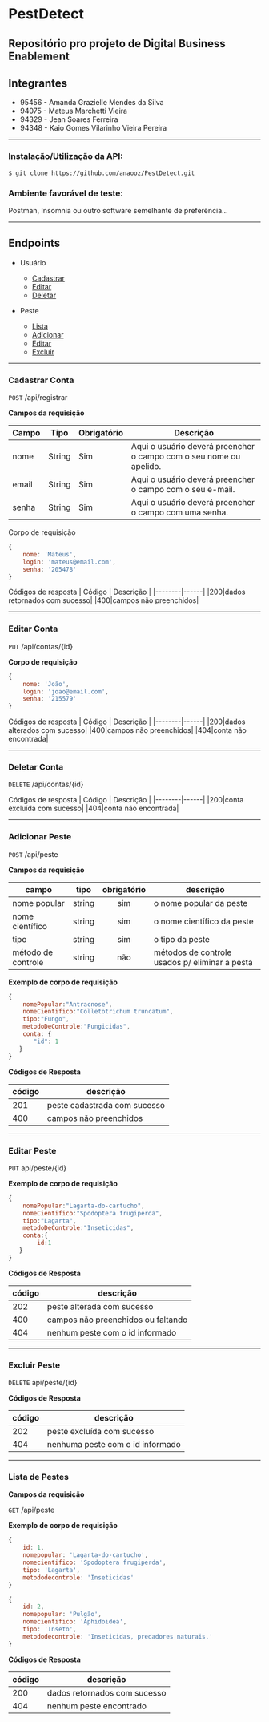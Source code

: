 ﻿# PestDetect

Repositório pro projeto de Digital Business Enablement
---
## Integrantes
- 95456 - Amanda Grazielle Mendes da Silva
- 94075 - Mateus Marchetti Vieira
- 94329 - Jean Soares Ferreira
- 94348 - Kaio Gomes Vilarinho Vieira Pereira

---
### Instalação/Utilização da API:
```$ git clone https://github.com/anaooz/PestDetect.git```

### Ambiente favorável de teste:
Postman, Insomnia ou outro software semelhante de preferência... 

---

## Endpoints

- Usuário
  - [Cadastrar](#cadastrar-conta)
  - [Editar](#editar-conta)
  - [Deletar](#deletar-conta)

- Peste
  - [Lista](#lista-de-peste)
  - [Adicionar](#adicionar-peste)
  - [Editar](#editar-peste)
  - [Excluir](#excluir-peste)

---
### Cadastrar Conta
`POST` /api/registrar

**Campos da requisição**

| Campo | Tipo | Obrigatório | Descrição | 
|-------|------|-------------|-----------|
| nome |String|  Sim | Aqui o usuário deverá preencher o campo com o seu nome ou apelido. | 
| email |String|  Sim | Aqui o usuário deverá preencher o campo com o seu e-mail. | 
| senha |String|  Sim | Aqui o usuário deverá preencher o campo com uma senha. | 

 Corpo de requisição 

```js
{
    nome: 'Mateus',
    login: 'mateus@email.com',
    senha: '205478'
}
```

 Códigos de resposta 
| Código | Descrição | 
|--------|------|
|200|dados retornados com sucesso|
|400|campos não preenchidos|

---

### Editar Conta
`PUT` /api/contas/{id}

 **Corpo de requisição**

```js
{
    nome: 'João',
    login: 'joao@email.com',
    senha: '215579'
}
```

 Códigos de resposta 
| Código | Descrição | 
|--------|------|
|200|dados alterados com sucesso|
|400|campos não preenchidos|
|404|conta não encontrada|

---

### Deletar Conta
`DELETE` /api/contas/{id}

Códigos de resposta 
| Código | Descrição | 
|--------|------|
|200|conta excluída com sucesso|
|404|conta não encontrada|

---

### Adicionar Peste

`POST` /api/peste

**Campos da requisição**

| campo | tipo | obrigatório | descrição
|-------|------|:-------------:|---
|nome popular | string | sim | o nome popular da peste
|nome científico | string | sim | o nome científico da peste
|tipo| string | sim | o tipo da peste
|método de controle| string | não | métodos de controle usados p/ eliminar a pesta

**Exemplo de corpo de requisição**

```js
{
    nomePopular:"Antracnose",
    nomeCientifico:"Colletotrichum truncatum",
    tipo:"Fungo",
    metodoDeControle:"Fungicidas",
    conta: {
       "id": 1
   }
}
```

**Códigos de Resposta**

| código | descrição
|-|-
| 201 | peste cadastrada com sucesso
| 400 | campos não preenchidos
---

### Editar Peste

`PUT` api/peste/{id}

**Exemplo de corpo de requisição**

```js
{
    nomePopular:"Lagarta-do-cartucho",
    nomeCientifico:"Spodoptera frugiperda",
    tipo:"Lagarta",
    metodoDeControle:"Inseticidas",
    conta:{
        id:1
   }
}
```

**Códigos de Resposta**

| código | descrição
|-|-
| 202 | peste alterada com sucesso
| 400 | campos não preenchidos ou faltando
| 404 | nenhum peste com o id informado
---

### Excluir Peste

`DELETE` api/peste/{id}

**Códigos de Resposta**

| código | descrição
|-|-
| 202 | peste excluída com sucesso
| 404 | nenhuma peste com o id informado
---

### Lista de Pestes

**Campos da requisição**

`GET` /api/peste

**Exemplo de corpo de requisição**
```js
{
    id: 1,
    nomepopular: 'Lagarta-do-cartucho',
    nomecientifico: 'Spodoptera frugiperda',
    tipo: 'Lagarta',
    metododecontrole: 'Inseticidas'
}
```
```js
{
    id: 2,
    nomepopular: 'Pulgão',
    nomecientifico: 'Aphidoidea',
    tipo: 'Inseto',
    metododecontrole: 'Inseticidas, predadores naturais.'
}
```
**Códigos de Resposta**

| código | descrição
|-|-
| 200 | dados retornados com sucesso
| 404 | nenhum peste encontrado
